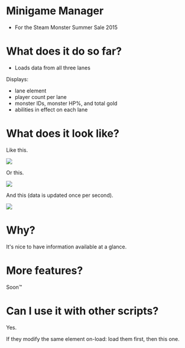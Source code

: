 # Minigame Manager

- For the Steam Monster Summer Sale 2015

# What does it do so far?

- Loads data from all three lanes

Displays:

- lane element
- player count per lane
- monster IDs, monster HP%, and total gold
- abilities in effect on each lane 

# What does it look like?

Like this.

![](https://i.imgur.com/ZjpjNfw.gif)

Or this.

![](https://i.imgur.com/6fhraaj.gif)

And this (data is updated once per second).

![](https://i.imgur.com/rREoOSj.gif)

# Why?

It's nice to have information available at a glance.

# More features?

Soon™

# Can I use it with other scripts?

Yes.

If they modify the same element on-load: load them first, then this one.
